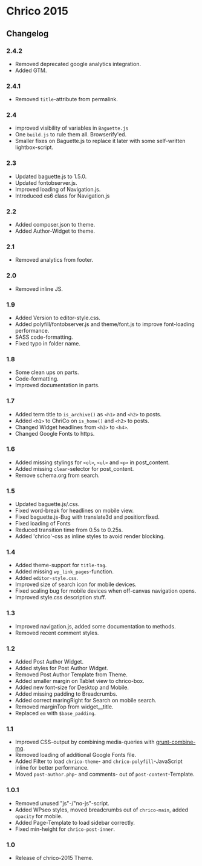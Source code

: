 # Chrico 2015

## Changelog

### 2.4.2
* Removed deprecated google analytics integration.
* Added GTM.

### 2.4.1
* Removed `title`-attribute from permalink.

### 2.4
* improved visibility of variables in `Baguette.js` 
* One `build.js` to rule them all. Browserify'ed.
* Smaller fixes on Baguette.js to replace it later with some self-written lightbox-script.

### 2.3
* Updated baguette.js to 1.5.0.
* Updated fontobserver.js.
* Improved loading of Navigation.js.
* Introduced es6 class for Navigation.js

### 2.2
* Added composer.json to theme.
* Added Author-Widget to theme.

### 2.1
* Removed analytics from footer.

### 2.0
* Removed inline JS.

### 1.9
* Added Version to editor-style.css.
* Added polyfill/fontobserver.js and theme/font.js to improve font-loading performance.
* SASS code-formatting.
* Fixed typo in folder name.

### 1.8
* Some clean ups on parts.
* Code-formatting.
* Improved documentation in parts.

### 1.7
* Added term title to `is_archive()` as `<h1>` and `<h2>` to posts.
* Added `<h1>` to ChriCo on `is_home()` and `<h2>` to posts.
* Changed Widget headlines from `<h3>` to `<h4>`.
* Changed Google Fonts to https.

### 1.6
* Added missing stylings for `<ol>`, `<ul>` and `<p>` in post_content.
* Added missing `clear`-selector for post_content.
* Remove schema.org from search.

### 1.5
* Updated baguette.js/.css.
* Fixed word-break for headlines on mobile view.
* Fixed baguette.js-Bug with translate3d and position:fixed.
* Fixed loading of Fonts
* Reduced transition time from 0.5s to 0.25s.
* Added 'chrico'-css as inline styles to avoid render blocking.

### 1.4
* Added theme-support for `title-tag`.
* Added missing `wp_link_pages`-function.
* Added `editor-style.css`.
* Improved size of search icon for mobile devices.
* Fixed scaling bug for mobile devices when off-canvas navigation opens.
* Improved style.css description stuff.

### 1.3
* Improved navigation.js, added some documentation to methods.
* Removed recent comment styles.

### 1.2
* Added Post Author Widget.
* Added styles for Post Author Widget.
* Removed Post Author Template from Theme.
* Added smaller margin on Tablet view to chrico-box.
* Added new font-size for Desktop and Mobile.
* Added missing padding to Breadcrumbs.
* Added correct maringRight for Search on mobile search.
* Removed marginTop from widget__title.
* Replaced `em` with `$base_padding`.

### 1.1
* Improved CSS-output by combining media-queries with [grunt-combine-mq](https://github.com/buildingblocks/grunt-combine-media-queries).
* Removed loading of additional Google Fonts file.
* Added Filter to load `chrico-theme`- and `chrico-polyfill`-JavaScript inline for better performance.
* Moved `post-author.php`- and comments- out of `post-content`-Template.

### 1.0.1
* Removed unused "js"-/"no-js"-script.
* Added WPseo styles, moved breadcrumbs out of `chrico-main`, added `opacity` for mobile.
* Added Page-Template to load sidebar correctly.
* Fixed min-height for `chrico-post-inner`.

### 1.0
* Release of chrico-2015 Theme.
